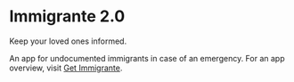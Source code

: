 # Immigrante 2.0
Keep your loved ones informed.


An app for undocumented immigrants in case of an emergency.
For an app overview, visit [Get Immigrante](https://www.getimmigrante.com/).
